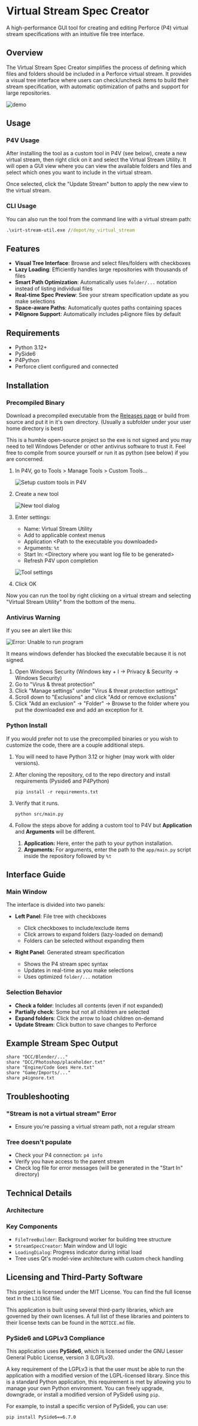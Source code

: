 # Virtual Stream Spec Creator

A high-performance GUI tool for creating and editing Perforce (P4) virtual stream specifications with an intuitive file tree interface.

## Overview

The Virtual Stream Spec Creator simplifies the process of defining which files and folders should be included in a Perforce virtual stream. It provides a visual tree interface where users can check/uncheck items to build their stream specification, with automatic optimization of paths and support for large repositories.

![demo](images/demo.gif)

## Usage

### P4V Usage

After installing the tool as a custom tool in P4V (see below), create a new virtual stream, then right click on it and select the Virtual Stream Utility.
It will open a GUI view where you can view the available folders and files and select which ones you want to include in the virtual stream.

Once selected, click the "Update Stream" button to apply the new view to the virtual stream.

### CLI Usage

You can also run the tool from the command line with a virtual stream path:

```cmd
.\virt-stream-util.exe //depot/my_virtual_stream
```

## Features

- **Visual Tree Interface**: Browse and select files/folders with checkboxes
- **Lazy Loading**: Efficiently handles large repositories with thousands of files
- **Smart Path Optimization**: Automatically uses `folder/...` notation instead of listing individual files
- **Real-time Spec Preview**: See your stream specification update as you make selections
- **Space-aware Paths**: Automatically quotes paths containing spaces
- **P4Ignore Support**: Automatically includes p4ignore files by default

## Requirements

- Python 3.12+
- PySide6
- P4Python
- Perforce client configured and connected

## Installation
### Precompiled Binary
Download a precompiled executable from the [Releases page](https://github.com/jase-perf/virtual_stream_utility/releases) or build from source and put it in it's own directory. (Usually a subfolder under your user home directory is best)

This is a humble open-source project so the exe is not signed and you may need to tell Windows Defender or other antivirus software to trust it. Feel free to compile from source yourself or run it as python (see below) if you are concerned.

1. In P4V, go to Tools > Manage Tools > Custom Tools...

    ![Setup custom tools in P4V](images/custom_tools.png)

2. Create a new tool

    ![New tool dialog](images/new_tool.png)

3. Enter settings: 
    - Name: Virtual Stream Utility
    - Add to applicable context menus
    - Application \<Path to the executable you downloaded>
    - Arguments: `%t`
    - Start In: \<Directory where you want log file to be generated>
    - Refresh P4V upon completion
    
    ![Tool settings](images/tool_settings.png)

4. Click OK

Now you can run the tool by right clicking on a virtual stream and selecting "Virtual Stream Utility" from the bottom of the menu.

### Antivirus Warning

If you see an alert like this:

![Error: Unable to run program](images/error.png)

It means windows defender has blocked the executable because it is not signed. 

1. Open Windows Security (Windows key + I → Privacy & Security → Windows Security)
2. Go to "Virus & threat protection"
3. Click "Manage settings" under "Virus & threat protection settings"
4. Scroll down to "Exclusions" and click "Add or remove exclusions"
5. Click "Add an exclusion" → "Folder" → Browse to the folder where you put the downloaded exe and add an exception for it.

### Python Install
If you would prefer not to use the precompiled binaries or you wish to customize the code, there are a couple additional steps.

1. You will need to have Python 3.12 or higher (may work with older versions).
2. After cloning the repository, cd to the repo directory and install requirements (Pyside6 and P4Python)
    ```
    pip install -r requirements.txt
    ```
3. Verify that it runs.
    ```
    python src/main.py
    ```
4. Follow the steps above for adding a custom tool to P4V but **Application** and **Arguments** will be different.

    1. **Application:** Here, enter the path to your python installation.
    2. **Arguments:** For arguments, enter the path to the `app/main.py` script inside the repository followed by `%t`


## Interface Guide

### Main Window

The interface is divided into two panels:

- **Left Panel**: File tree with checkboxes
  - Click checkboxes to include/exclude items
  - Click arrows to expand folders (lazy-loaded on demand)
  - Folders can be selected without expanding them
  
- **Right Panel**: Generated stream specification
  - Shows the P4 stream spec syntax
  - Updates in real-time as you make selections
  - Uses optimized `folder/...` notation

### Selection Behavior

- **Check a folder**: Includes all contents (even if not expanded)
- **Partially check**: Some but not all children are selected
- **Expand folders**: Click the arrow to load children on-demand
- **Update Stream**: Click button to save changes to Perforce


## Example Stream Spec Output

```
share "DCC/Blender/..."
share "DCC/Photoshop/placeholder.txt"
share "Engine/Code Goes Here.txt"
share "Game/Imports/..."
share p4ignore.txt
```

## Troubleshooting

### "Stream is not a virtual stream" Error
- Ensure you're passing a virtual stream path, not a regular stream

### Tree doesn't populate
- Check your P4 connection: `p4 info`
- Verify you have access to the parent stream
- Check log file for error messages (will be generated in the "Start In" directory)

## Technical Details

### Architecture

### Key Components

- `FileTreeBuilder`: Background worker for building tree structure
- `StreamSpecCreator`: Main window and UI logic
- `LoadingDialog`: Progress indicator during initial load
- Tree uses Qt's model-view architecture with custom check handling


## Licensing and Third-Party Software

This project is licensed under the MIT License. You can find the full license text in the `LICENSE` file.

This application is built using several third-party libraries, which are governed by their own licenses. A full list of these libraries and pointers to their license texts can be found in the `NOTICE.md` file.

### PySide6 and LGPLv3 Compliance

This application uses **PySide6**, which is licensed under the GNU Lesser General Public License, version 3 (LGPLv3).

A key requirement of the LGPLv3 is that the user must be able to run the application with a modified version of the LGPL-licensed library. Since this is a standard Python application, this requirement is met by allowing you to manage your own Python environment. You can freely upgrade, downgrade, or install a modified version of PySide6 using `pip`.

For example, to install a specific version of PySide6, you can use:

```bash
pip install PySide6==6.7.0
```